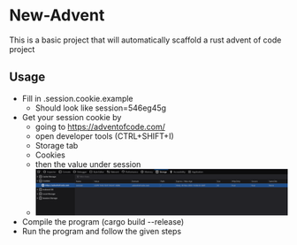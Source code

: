# New-Advent

This is a basic project that will automatically scaffold a rust advent of code project

## Usage

- Fill in .session.cookie.example
    - Should look like session=546eg45g
- Get your session cookie by
    - going to <https://adventofcode.com/>
    - open developer tools (CTRL+SHIFT+I)
    - Storage tab
    - Cookies
    - then the value under session
    - ![Example on how to copy session cookie](image.png)
- Compile the program (cargo build --release)
- Run the program and follow the given steps
